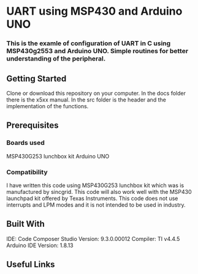 # UART using MSP430 and Arduino UNO

### This is the examle of configuration of UART in C using MSP430g2553 and Arduino UNO. Simple routines for better understanding of the peripheral.

## Getting Started
Clone or download this repository on your computer. In the docs folder there is the x5xx manual. In the src folder is the header and the implementation of the functions.

## Prerequisites
### Boards used
MSP430G253 lunchbox kit 
Arduino UNO

### Compatibility
I have written this code using MSP430G253 lunchbox kit which was is manufactured by sincgrid. This code will also work well with the MSP430 launchpad kit offered by Texas Instruments.
This code does not use interrupts and LPM modes and it is not intended to be used in industry.
 
## Built With
IDE: Code Composer Studio  Version: 9.3.0.00012
Compiler: TI v4.4.5
Arduino IDE  Version: 1.8.13

## Useful Links
